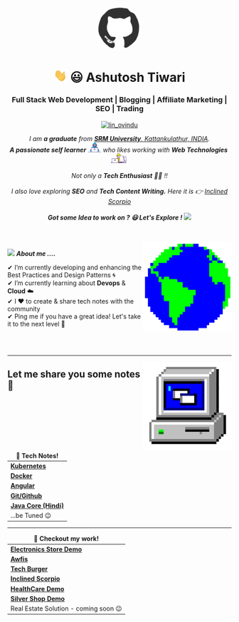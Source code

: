 
<div align="center">
<img src="./resources/ashutosh-tiwari-github.gif" width="100px" style="border-radius: 50%;">

 </div>
  <h1 align="center"><img src="./resources/ashutosh-tiwari-hi.gif" width="30px"> 😃 Ashutosh Tiwari </h1>
  <h3 align="center">Full Stack Web Development | Blogging | Affiliate Marketing | SEO | Trading </h3>
  <p align="center">
  <a href="https://www.linkedin.com/in/ashutosh3309/" target="blank"><img align="center" src="https://image.flaticon.com/icons/png/128/174/174857.png" alt="lin_ovindu" height="30" width="30" /></a>  
  </p>
  
  
  
  <p align="center">
    <em>
      I am <b>a graduate</b> from <a href="https://www.srmist.edu.in/"> <b>SRM University</b>, Kattankulathur, INDIA</a>. <br>
      <b>A passionate self learner</b> <img src="./resources/ashutosh-tiwari-developer.gif" width="30px"> who likes working with <b>Web Technologies</b>&nbsp;<img src="./resources/ashutosh-tiwari-designer.gif" width="36px">&nbsp<br><br>Not only a <b>Tech Enthusiast</b> 👨‍💻 !!<br><br>I also love exploring <b>SEO</b>
      and <b>Tech Content Writing.</b> Here it is 👉 <a href="https://inclinedscorpio.com">Inclined Scorpio</a>  
    </em> 
    <br><br>
   <b><i align="center">Got some Idea to work on ? 😃 Let's Explore !</i></b> <img src="https://media.giphy.com/media/qjqUcgIyRjsl2/giphy.gif" width="50" />
  </p>
  <br><br>
  <img align="right" width=200px height=200px alt="side_sticker" src="./resources/ashutosh-tiwari-earth.gif" />


  
  <img src="https://media.giphy.com/media/iY8CRBdQXODJSCERIr/giphy.gif" width="30px">&nbsp;***About me ....***
  
  ✔ I’m currently developing and enhancing the Best Practices and Design Patterns 🌀<br>
  ✔ I’m currently learning about **Devops** & **Cloud** ☁️<br>
  ✔ I ❤️ to create & share tech notes with the community<br>
  ✔ Ping me if you have a great idea! Let's take it to the next level 🚀<br>
  
   <br>
<br>
  
  <hr/>

  <img align="right" width=200px height=200px alt="side_sticker" src="./resources/ashutosh-tiwari-pc.gif" />


  <h2>Let me share you some notes 🥳</h2>
  <table>
  <thead align="center">
    <tr border: none;>
      <td><b>📔 Tech Notes!</b></td>
    </tr>
  </thead>
  <tbody>
    <tr>
      <td><a href="https://inclinedscorpio.com/?p=3215"><b>Kubernetes</b></a></td>
    </tr>
    <tr>
      <td><a href="https://www.evernote.com/shard/s637/sh/7911d994-4a86-791a-4b7d-cc2827c72937/ef21ebae653307021bea832a1af51c49"><b>Docker</b></a></td>
    </tr>
    <tr>
      <td><a href="https://www.evernote.com/shard/s637/sh/b9381086-3098-4dbe-bed3-e9e4979d0a90/6a56deac1b5313df3e2723f439a6b75a"><b>Angular</b></a></td>
    </tr>
     <tr>
      <td><a href="https://github.com/AshutoshTiwari1208/github-noob-guide"><b>Git/Github</b></a></td>
    </tr>
    <tr>
      <td><a href="https://www.youtube.com/watch?v=y5U4KI0vxiI&ab_channel=InclinedScorpio"><b>Java Core (Hindi)</b></a></td>
    </tr>
   <tr>
    <td>...be Tuned 😉</td>
   </tr>
  </tbody>
</table>
<hr/>
<table>
  <thead align="center">
    <tr border: none;>
      <td><b>👀 Checkout my work!</b></td>
    </tr>
  </thead>
  <tbody>
    <tr>
      <td><a href="http://eplanet.herokuapp.com"><b>Electronics Store Demo</b></a></td>
    </tr>
    <tr>
      <td><a href="https://play.google.com/store/apps/details?id=com.awfis.mobile"><b>Awfis</b></a></td>
    </tr>
     <tr>
      <td><a href="https://tech-burger.web.app/"><b>Tech Burger</b></a></td>
    </tr>
     <tr>
      <td><a href="https://inclinedscorpio.com/"><b>Inclined Scorpio</b></a></td>
    </tr>
    <tr>
      <td><a href="https://drive.google.com/file/d/1yb533Cqah8COl2iYiXuGtZoH1tkQQOKG/view"><b>HealthCare Demo</b></a></td>
    </tr>
      <tr>
      <td><a href="http://surana-silver-palace.herokuapp.com/"><b>Silver Shop Demo</b></a></td>
    </tr>
   <tr>
    <td>Real Estate Solution - coming soon 😉</td>
   </tr>
  </tbody>
</table>

  
